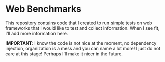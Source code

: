 # Web Benchmarks

This repository contains code that I created to run simple tests on web frameworks that I would like to test
and collect information. When I see fit, I'll add more information here.

**IMPORTANT**: I know the code is not nice at the moment, no dependency injection, organization is a mess and you can
name a lot more! I just do not care at this stage! Perhaps I'll make it nicer in the future.
